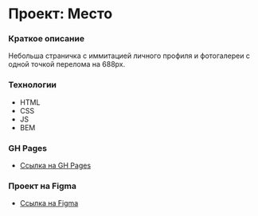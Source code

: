 # Проект: Место

### Краткое описание

Небольша страничка с иммитацией личного профиля и фотогалереи с одной точкой перелома на 688px.

### Технологии

- HTML
- CSS
- JS
- BEM

### GH Pages

- [Ссылка на GH Pages](https://www.figma.com/file/2cn9N9jSkmxD84oJik7xL7/JavaScript.-Sprint-4?node-id=0%3A1)

### Проект на Figma

- [Ссылка на Figma](https://www.figma.com/file/2cn9N9jSkmxD84oJik7xL7/JavaScript.-Sprint-4?node-id=0%3A1)
